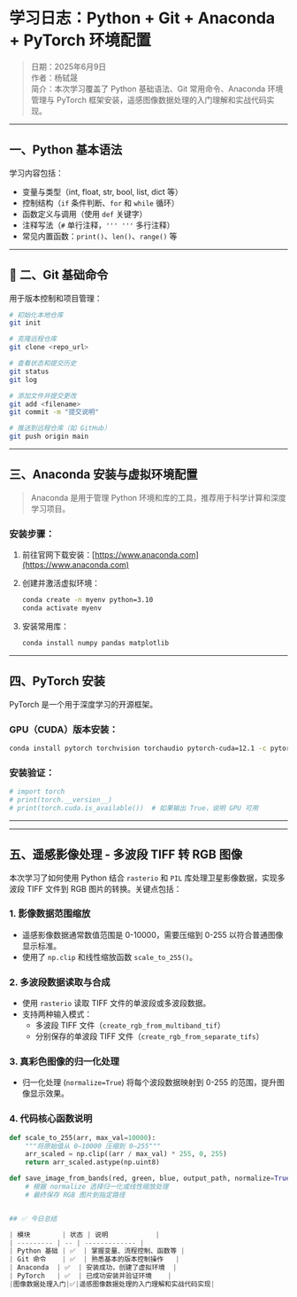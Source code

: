 #  学习日志：Python + Git + Anaconda + PyTorch 环境配置

> 日期：2025年6月9日  
>  作者：杨轼晟  
> 简介：本次学习覆盖了 Python 基础语法、Git 常用命令、Anaconda 环境管理与 PyTorch 框架安装，遥感图像数据处理的入门理解和实战代码实现。

---

##  一、Python 基本语法

学习内容包括：

-  变量与类型（int, float, str, bool, list, dict 等）
-  控制结构（`if` 条件判断、`for` 和 `while` 循环）
-  函数定义与调用（使用 `def` 关键字）
-  注释写法（`#` 单行注释，`''' '''` 多行注释）
-  常见内置函数：`print()`、`len()`、`range()` 等

---

## 🔧 二、Git 基础命令

用于版本控制和项目管理：

```bash
# 初始化本地仓库
git init

# 克隆远程仓库
git clone <repo_url>

# 查看状态和提交历史
git status
git log

# 添加文件并提交更改
git add <filename>
git commit -m "提交说明"

# 推送到远程仓库（如 GitHub）
git push origin main
````

---

##  三、Anaconda 安装与虚拟环境配置

> Anaconda 是用于管理 Python 环境和库的工具，推荐用于科学计算和深度学习项目。

### 安装步骤：

1. 前往官网下载安装：[https://www.anaconda.com](https://www.anaconda.com)
2. 创建并激活虚拟环境：

   ```bash
   conda create -n myenv python=3.10
   conda activate myenv
   ```
3. 安装常用库：

   ```bash
   conda install numpy pandas matplotlib
   ```

---

##  四、PyTorch 安装

PyTorch 是一个用于深度学习的开源框架。



### GPU（CUDA）版本安装：

```bash
conda install pytorch torchvision torchaudio pytorch-cuda=12.1 -c pytorch -c nvidia
```

### 安装验证：

```python
# import torch
# print(torch.__version__)
# print(torch.cuda.is_available())  # 如果输出 True，说明 GPU 可用
```

---
---

##  五、遥感影像处理 - 多波段 TIFF 转 RGB 图像

本次学习了如何使用 Python 结合 `rasterio` 和 `PIL` 库处理卫星影像数据，实现多波段 TIFF 文件到 RGB 图片的转换。关键点包括：

### 1. 影像数据范围缩放
- 遥感影像数据通常数值范围是 0-10000，需要压缩到 0-255 以符合普通图像显示标准。
- 使用了 `np.clip` 和线性缩放函数 `scale_to_255()`。

### 2. 多波段数据读取与合成
- 使用 `rasterio` 读取 TIFF 文件的单波段或多波段数据。
- 支持两种输入模式：
  - 多波段 TIFF 文件（`create_rgb_from_multiband_tif`）
  - 分别保存的单波段 TIFF 文件（`create_rgb_from_separate_tifs`）

### 3. 真彩色图像的归一化处理
- 归一化处理 (`normalize=True`) 将每个波段数据映射到 0-255 的范围，提升图像显示效果。

### 4. 代码核心函数说明
```python
def scale_to_255(arr, max_val=10000):
    """将原始值从 0–10000 压缩到 0–255"""
    arr_scaled = np.clip((arr / max_val) * 255, 0, 255)
    return arr_scaled.astype(np.uint8)

def save_image_from_bands(red, green, blue, output_path, normalize=True, max_val=10000):
    # 根据 normalize 选择归一化或线性缩放处理
    # 最终保存 RGB 图片到指定路径


## ✅ 今日总结

| 模块        | 状态 | 说明            |
| --------- | -- | ------------- |
| Python 基础 | ✅  | 掌握变量、流程控制、函数等 |
| Git 命令    | ✅  | 熟悉基本的版本控制操作   |
| Anaconda  | ✅  | 安装成功，创建了虚拟环境  |
| PyTorch   | ✅  | 已成功安装并验证环境    |
|图像数据处理入门|✅|遥感图像数据处理的入门理解和实战代码实现|



